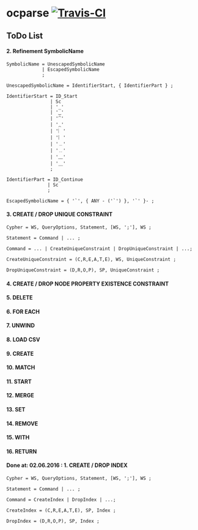 ocparse <a href="https://magnum.travis-ci.com/k2informatics/sqlparse"><img src="https://travis-ci.org/K2InformaticsGmbH/sqlparse.svg" alt="Travis-CI"></a>
=======

ToDo List
---------

#### 2. Refinement SymbolicName ####

    SymbolicName = UnescapedSymbolicName
                 | EscapedSymbolicName
                 ;
    
    UnescapedSymbolicName = IdentifierStart, { IdentifierPart } ;
    
    IdentifierStart = ID_Start
                    | Sc
                    | '_'
                    | '‿'
                    | '⁀'
                    | '⁔'
                    | '︳'
                    | '︴'
                    | '﹍'
                    | '﹎'
                    | '﹏'
                    | '＿'
                    ;
    
    IdentifierPart = ID_Continue
                   | Sc
                   ;
    
    EscapedSymbolicName = { '`', { ANY - ('`') }, '`' }- ;
    
#### 3. CREATE / DROP UNIQUE CONSTRAINT ####

    Cypher = WS, QueryOptions, Statement, [WS, ';'], WS ;
    
    Statement = Command | ... ;
    
    Command = ... | CreateUniqueConstraint | DropUniqueConstraint | ...;
    
    CreateUniqueConstraint = (C,R,E,A,T,E), WS, UniqueConstraint ;
    
    DropUniqueConstraint = (D,R,O,P), SP, UniqueConstraint ;

#### 4. CREATE / DROP NODE PROPERTY EXISTENCE CONSTRAINT ####

#### 5. DELETE ####

#### 6. FOR EACH ####

#### 7. UNWIND ####

#### 8. LOAD CSV ####

#### 9. CREATE ####

#### 10. MATCH ####

#### 11. START ####

#### 12. MERGE ####

#### 13. SET ####

#### 14. REMOVE ####

#### 15. WITH ####

#### 16. RETURN ####

#### Done at: 02.06.2016 : 1. CREATE / DROP INDEX ####

    Cypher = WS, QueryOptions, Statement, [WS, ';'], WS ;
    
    Statement = Command | ... ;
    
    Command = CreateIndex | DropIndex | ...;
    
    CreateIndex = (C,R,E,A,T,E), SP, Index ;
    
    DropIndex = (D,R,O,P), SP, Index ;
    

